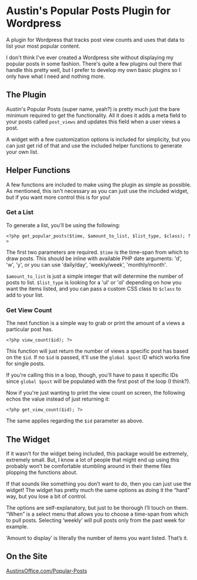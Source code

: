 Austin's Popular Posts Plugin for Wordpress
============================

A plugin for Wordpress that tracks post view counts and uses that data to list your most popular content.

I don't think I've ever created a Wordpress site without displaying my popular posts in some fashion. There's quite a few plugins out there that handle this pretty well, but I prefer to develop my own basic plugins so I only have what I need and nothing more.

## The Plugin

Austin's Popular Posts (super name, yeah?) is pretty much just the bare minimum required to get the functionality. All it does it adds a meta field to your posts called `post_views` and updates this field when a user views a post.

A widget with a few customization options is included for simplicity, but you can just get rid of that and use the included helper functions to generate your own list. 

## Helper Functions

A few functions are included to make using the plugin as simple as possible. As mentioned, this isn't necessary as you can just use the included widget, but if you want more control this is for you!

### Get a List

To generate a list, you'll be using the following:
```
<?php get_popular_posts($time, $amount_to_list, $list_type, $class); ?>
```

The first two parameters are required. `$time` is the time-span from which to draw posts. This should be inline with available PHP date arguments: 'd', 'w', 'y', or you can use 'daily/day', 'weekly/week', 'monthly/month'.

`$amount_to_list` is just a simple integer that will determine the number of posts to list. `$list_type` is looking for a 'ul' or 'ol' depending on how you want the items listed, and you can pass a custom CSS class to `$class` to add to your list.

### Get View Count

The next function is a simple way to grab or print the amount of a views a particular post has.

```
<?php view_count($id); ?>
```

This function will just return the number of views a specific post has based on the `$id`. If no `$id` is passed, it'll use the `global $post` ID which works fine for single posts. 

If you're calling this in a loop, though, you'll have to pass it specific IDs since `global $post` will be populated with the first post of the loop (I think?). 

Now if you're just wanting to print the view count on screen, the following echos the value instead of just returning it:

```
<?php get_view_count($id); ?>
```

The same applies regarding the `$id` parameter as above.

## The Widget
If it wasn’t for the widget being included, this package would be extremely, extremely small. But, I know a lot of people that might end up using this probably won’t be comfortable stumbling around in their theme files plopping the functions about.

If that sounds like something you don’t want to do, then you can just use the widget! The widget has pretty much the same options as doing it the “hard” way, but you lose a bit of control.

The options are self-explanatory, but just to be thorough I’ll touch on them. “When” is a select menu that allows you to choose a time-span from which to pull posts. Selecting ‘weekly’ will pull posts only from the past week for example.

‘Amount to display’ is literally the number of items you want listed. That’s it.

## On the Site
[AustinsOffice.com/Popular-Posts](https://austinsoffice.com/popular-posts)
